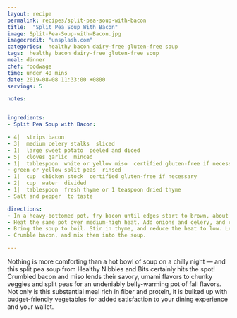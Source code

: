 ```yaml
---
layout: recipe
permalink: recipes/split-pea-soup-with-bacon
title:  "Split Pea Soup With Bacon"
image: Split-Pea-Soup-with-Bacon.jpg
imagecredit: "unsplash.com"
categories:  healthy bacon dairy-free gluten-free soup
tags:  healthy bacon dairy-free gluten-free soup
meal: dinner
chef: foodwage
time: under 40 mins
date: 2019-08-08 11:33:00 +0800
servings: 5

notes:


ingredients:
- Split Pea Soup with Bacon:

- 4|  strips bacon
- 3|  medium celery stalks  sliced
- 1|  large sweet potato  peeled and diced
- 5|  cloves garlic  minced
- 1|  tablespoon  white or yellow miso  certified gluten-free if necessary, optional
- green or yellow split peas  rinsed
- 1|  cup  chicken stock  certified gluten-free if necessary
- 2|  cup  water  divided
- 1|  tablespoon  fresh thyme or 1 teaspoon dried thyme
- Salt and pepper  to taste

directions:
- In a heavy-bottomed pot, fry bacon until edges start to brown, about 4–5 minutes. Line a plate with paper towels to absorb excess bacon fat. Reserve 1 1/2 tablespoons bacon fat remaining.
- Heat the same pot over medium-high heat. Add onions and celery, and cook for about 3 minutes, stirring occasionally. Add sweet potatoes, and cook for another 2 minutes. Add garlic and miso paste, and stir for a minute. *** If you don’t have miso, add more salt to taste.*** Throw in the peas, and mix everything, cooking for another minute. Pour in the broth and 1 cup of water.
- Bring the soup to boil. Stir in thyme, and reduce the heat to low. Let the soup simmer, partially covered, for 45 minutes, or until split peas are just tender. If all the liquids are nearly gone, add 1–2 cups of water, depending on how brothy you want your soup. If you want mushier split peas, cook for another 15–20 minutes. Season to taste with salt and pepper.
- Crumble bacon, and mix them into the soup.

---
```


Nothing is more comforting than a hot bowl of soup on a chilly night — and this split pea soup from Healthy Nibbles and Bits certainly hits the spot! Crumbled bacon and miso lends their savory, umami flavors to chunky veggies and split peas for an undeniably belly-warming pot of fall flavors. Not only is this substantial meal rich in fiber and protein, it is bulked up with budget-friendly vegetables for added satisfaction to your dining experience and your wallet.